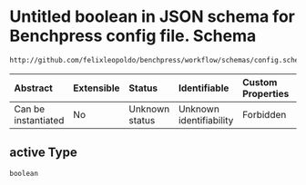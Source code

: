 # Untitled boolean in JSON schema for Benchpress config file. Schema

```txt
http://github.com/felixleopoldo/benchpress/workflow/schemas/config.schema.json#/definitions/mcmc_autocorr_plots/properties/active
```



| Abstract            | Extensible | Status         | Identifiable            | Custom Properties | Additional Properties | Access Restrictions | Defined In                                                       |
| :------------------ | :--------- | :------------- | :---------------------- | :---------------- | :-------------------- | :------------------ | :--------------------------------------------------------------- |
| Can be instantiated | No         | Unknown status | Unknown identifiability | Forbidden         | Allowed               | none                | [config.schema.json*](config.schema.json "open original schema") |

## active Type

`boolean`
